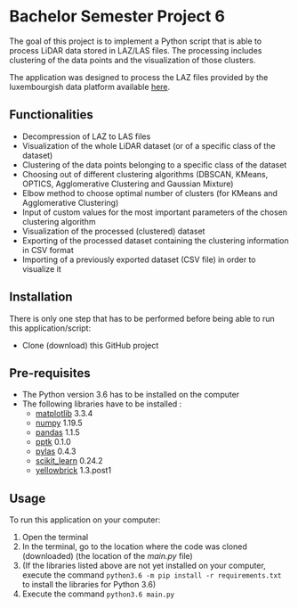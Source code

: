 # Bachelor Semester Project 6
The goal of this project is to implement a Python script that is able to process LiDAR data stored in LAZ/LAS files. The processing includes clustering of the data points and the visualization of those clusters.

The application was designed to process the LAZ files provided by the  luxembourgish data platform available [here](https://data.public.lu/en/datasets/lidar-2019-releve-3d-du-territoire-luxembourgeois/).

## Functionalities
 - Decompression of LAZ to LAS files
 - Visualization of the whole LiDAR dataset (or of a specific class of the dataset)
 - Clustering of the data points belonging to a specific class of the dataset
 - Choosing out of different clustering algorithms (DBSCAN, KMeans, OPTICS, Agglomerative Clustering and Gaussian Mixture)
 - Elbow method to choose optimal number of clusters (for KMeans and Agglomerative Clustering)
 - Input of custom values for the most important parameters of the chosen clustering algorithm
 - Visualization of the processed (clustered) dataset
 - Exporting of the processed dataset containing the clustering information in CSV format
 - Importing of a previously exported dataset (CSV file) in order to visualize it

## Installation
There is only one step that has to be performed before being able to run this application/script:
- Clone (download) this GitHub project

## Pre-requisites
- The Python version 3.6 has to be installed on the computer
- The following libraries have to be installed :
  - [matplotlib](https://matplotlib.org/) 3.3.4
  - [numpy](https://numpy.org/) 1.19.5
  - [pandas](https://pandas.pydata.org/) 1.1.5
  - [pptk](https://heremaps.github.io/pptk/index.html) 0.1.0
  - [pylas](https://pylas.readthedocs.io/en/latest/) 0.4.3
  - [scikit_learn](https://scikit-learn.org/stable/) 0.24.2
  - [yellowbrick](https://www.scikit-yb.org/en/latest/) 1.3.post1


## Usage
To run this application on your computer:
1. Open the terminal
2. In the terminal, go to the location where the code was cloned (downloaded) (the location of the *main.py* file)
3. (If the libraries listed above are not yet installed on your computer, execute the command ``python3.6 -m pip install -r requirements.txt`` to install the libraries for Python 3.6)
4. Execute the command ``python3.6 main.py``
